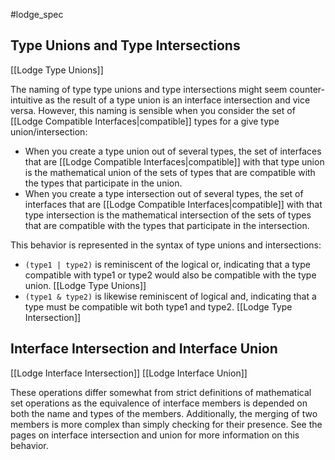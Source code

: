 
#lodge_spec 

## Type Unions and Type Intersections
[[Lodge Type Unions]]


The naming of type type unions and type intersections might seem counter-intuitive as the result of a type union is an interface intersection and vice versa. However, this naming is sensible when you consider the set of [[Lodge Compatible Interfaces|compatible]] types for a give type union/intersection:
* When you create a type union out of several types, the set of interfaces that are [[Lodge Compatible Interfaces|compatible]] with that type union is the mathematical union of the sets of types that are compatible with the types that participate in the union.
* When you create a type intersection out of several types, the set of interfaces that are [[Lodge Compatible Interfaces|compatible]] with that type intersection is the mathematical intersection of the sets of types that are compatible with the types that participate in the intersection.

This behavior is represented in the syntax of type unions and intersections:
* `(type1 | type2)` is reminiscent of the logical or, indicating that a type compatible with type1 or type2 would also be compatible with the type union. [[Lodge Type Unions]]
* `(type1 & type2)` is likewise reminiscent of logical and, indicating that a type must be compatible wit both type1 and type2. [[Lodge Type Intersection]]


## Interface Intersection and Interface Union
[[Lodge Interface Intersection]]
[[Lodge Interface Union]]

These operations differ somewhat from strict definitions of mathematical set operations as the equivalence of interface members is depended on both the name and types of the members. Additionally, the merging of two members is more complex than simply checking for their presence. See the pages on interface intersection and union for more information on this behavior.




